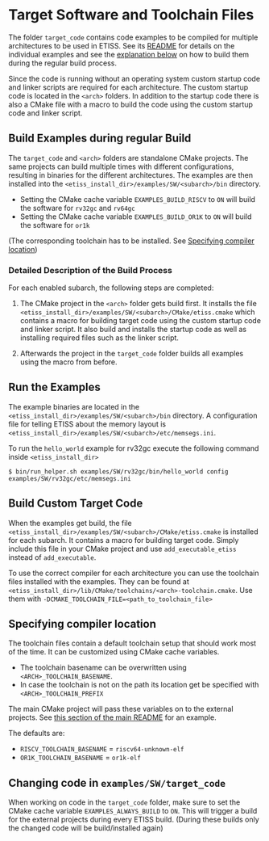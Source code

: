 # Target Software and Toolchain Files

The folder `target_code` contains code examples to be compiled for multiple architectures to be used in ETISS.
See its [README](target_code/README.md) for details on the individual examples
and see the [explanation below](#build-examples-during-regular-build-process) on how to build them during the regular build process.

Since the code is running without an operating system custom startup code and linker scripts are required for each architecture.
The custom startup code is located in the `<arch>` folders.
In addition to the startup code there is also a CMake file with a macro to build the code using the custom startup code and linker script.

## Build Examples during regular Build

The `target_code` and `<arch>` folders are standalone CMake projects.
The same projects can build multiple times with different configurations, resulting in binaries for the different architectures.
The examples  are then installed into the `<etiss_install_dir>/examples/SW/<subarch>/bin` directory.

- Setting the CMake cache variable `EXAMPLES_BUILD_RISCV` to `ON` will build the software for `rv32gc` and `rv64gc`
- Setting the CMake cache variable `EXAMPLES_BUILD_OR1K` to `ON` will build the software for `or1k`
 
(The corresponding toolchain has to be installed. See [Specifying compiler location](#specifying-compiler-location))

### Detailed Description of the Build Process

For each enabled subarch, the following steps are completed:

1.  The CMake project in the `<arch>` folder gets build first.
    It installs the file `<etiss_install_dir>/examples/SW/<subarch>/CMake/etiss.cmake`
    which contains a macro for building target code using the custom startup code and linker script.
    It also build and installs the startup code as well as installing required files such as the linker script.

2.  Afterwards the project in the `target_code` folder builds all examples using the macro from before.

## Run the Examples

The example binaries are located in the `<etiss_install_dir>/examples/SW/<subarch>/bin` directory.
A configuration file for telling ETISS about the memory layout is `<etiss_install_dir>/examples/SW/<subarch>/etc/memsegs.ini`.

To run the `hello_world` example for rv32gc execute the following command inside `<etiss_install_dir>`

    $ bin/run_helper.sh examples/SW/rv32gc/bin/hello_world config examples/SW/rv32gc/etc/memsegs.ini

## Build Custom Target Code

When the examples get build, the file `<etiss_install_dir>/examples/SW/<subarch>/CMake/etiss.cmake` is installed for each subarch. It contains a macro for building target code. Simply include this file in your CMake project and use `add_executable_etiss` instead of `add_executable`. 

To use the correct compiler for each architecture you can use the toolchain files installed with the examples. They can be found at `<etiss_install_dir>/lib/CMake/toolchains/<arch>-toolchain.cmake`. Use them with `-DCMAKE_TOOLCHAIN_FILE=<path_to_toolchain_file>`

## Specifying compiler location

The toolchain files contain a default toolchain setup that should work most of the time.
It can be customized using CMake cache variables.

- The toolchain basename can be overwritten using `<ARCH>_TOOLCHAIN_BASENAME`.
- In case the toolchain is not on the path its location get be specified with `<ARCH>_TOOLCHAIN_PREFIX`

The main CMake project will pass these variables on to the external projects.
See [this section of the main README](/README.md#example-target-software) for an example.

The defaults are:
- `RISCV_TOOLCHAIN_BASENAME` = `riscv64-unknown-elf`
- `OR1K_TOOLCHAIN_BASENAME` = `or1k-elf`

## Changing code in `examples/SW/target_code`

When working on code in the `target_code` folder, make sure to set the CMake cache variable `EXAMPLES_ALWAYS_BUILD` to `ON`.
This will trigger a build for the external projects during every ETISS build.
(During these builds only the changed code will be build/installed again)
